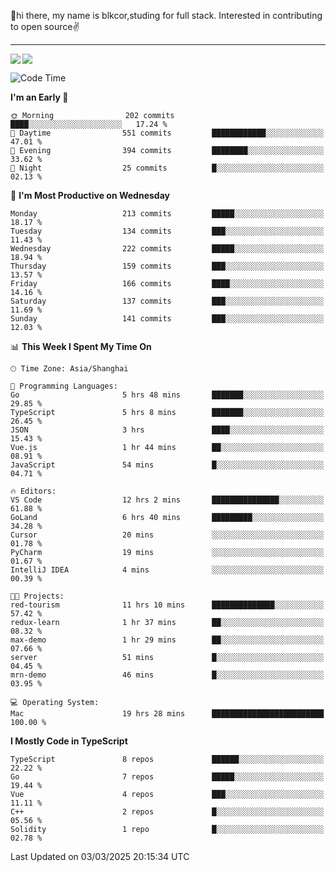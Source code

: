 👋hi there, my name is blkcor,studing for full stack.
Interested in contributing to open source✌️

<hr/>

![](https://github-readme-stats.vercel.app/api?username=blkcor)
<a href="https://github.com/blkcor/github-readme-stats">
    <img align="left" src="https://github-readme-stats.vercel.app/api/top-langs/?username=blkcor&hide=jupyter%20notebook,shaderlab,tex,c%23&langs_count=9" />
</a>


<!--START_SECTION:waka-->
![Code Time](http://img.shields.io/badge/Code%20Time-1%2C833%20hrs-blue)

**I'm an Early 🐤** 

```text
🌞 Morning                202 commits         ████░░░░░░░░░░░░░░░░░░░░░   17.24 % 
🌆 Daytime                551 commits         ████████████░░░░░░░░░░░░░   47.01 % 
🌃 Evening                394 commits         ████████░░░░░░░░░░░░░░░░░   33.62 % 
🌙 Night                  25 commits          █░░░░░░░░░░░░░░░░░░░░░░░░   02.13 % 
```
📅 **I'm Most Productive on Wednesday** 

```text
Monday                   213 commits         █████░░░░░░░░░░░░░░░░░░░░   18.17 % 
Tuesday                  134 commits         ███░░░░░░░░░░░░░░░░░░░░░░   11.43 % 
Wednesday                222 commits         █████░░░░░░░░░░░░░░░░░░░░   18.94 % 
Thursday                 159 commits         ███░░░░░░░░░░░░░░░░░░░░░░   13.57 % 
Friday                   166 commits         ████░░░░░░░░░░░░░░░░░░░░░   14.16 % 
Saturday                 137 commits         ███░░░░░░░░░░░░░░░░░░░░░░   11.69 % 
Sunday                   141 commits         ███░░░░░░░░░░░░░░░░░░░░░░   12.03 % 
```


📊 **This Week I Spent My Time On** 

```text
🕑︎ Time Zone: Asia/Shanghai

💬 Programming Languages: 
Go                       5 hrs 48 mins       ███████░░░░░░░░░░░░░░░░░░   29.85 % 
TypeScript               5 hrs 8 mins        ███████░░░░░░░░░░░░░░░░░░   26.45 % 
JSON                     3 hrs               ████░░░░░░░░░░░░░░░░░░░░░   15.43 % 
Vue.js                   1 hr 44 mins        ██░░░░░░░░░░░░░░░░░░░░░░░   08.91 % 
JavaScript               54 mins             █░░░░░░░░░░░░░░░░░░░░░░░░   04.71 % 

🔥 Editors: 
VS Code                  12 hrs 2 mins       ███████████████░░░░░░░░░░   61.88 % 
GoLand                   6 hrs 40 mins       █████████░░░░░░░░░░░░░░░░   34.28 % 
Cursor                   20 mins             ░░░░░░░░░░░░░░░░░░░░░░░░░   01.78 % 
PyCharm                  19 mins             ░░░░░░░░░░░░░░░░░░░░░░░░░   01.67 % 
IntelliJ IDEA            4 mins              ░░░░░░░░░░░░░░░░░░░░░░░░░   00.39 % 

🐱‍💻 Projects: 
red-tourism              11 hrs 10 mins      ██████████████░░░░░░░░░░░   57.42 % 
redux-learn              1 hr 37 mins        ██░░░░░░░░░░░░░░░░░░░░░░░   08.32 % 
max-demo                 1 hr 29 mins        ██░░░░░░░░░░░░░░░░░░░░░░░   07.66 % 
server                   51 mins             █░░░░░░░░░░░░░░░░░░░░░░░░   04.45 % 
mrn-demo                 46 mins             █░░░░░░░░░░░░░░░░░░░░░░░░   03.95 % 

💻 Operating System: 
Mac                      19 hrs 28 mins      █████████████████████████   100.00 % 
```

**I Mostly Code in TypeScript** 

```text
TypeScript               8 repos             ██████░░░░░░░░░░░░░░░░░░░   22.22 % 
Go                       7 repos             █████░░░░░░░░░░░░░░░░░░░░   19.44 % 
Vue                      4 repos             ███░░░░░░░░░░░░░░░░░░░░░░   11.11 % 
C++                      2 repos             █░░░░░░░░░░░░░░░░░░░░░░░░   05.56 % 
Solidity                 1 repo              █░░░░░░░░░░░░░░░░░░░░░░░░   02.78 % 
```




 Last Updated on 03/03/2025 20:15:34 UTC
<!--END_SECTION:waka-->


